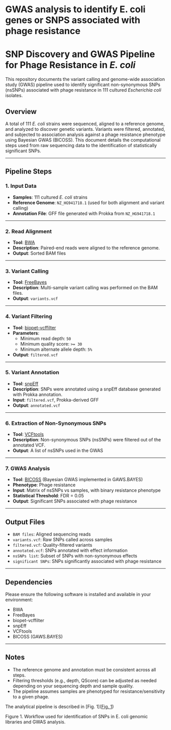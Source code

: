 # 	GWAS analysis to identify E. coli genes or SNPS associated with phage resistance

# SNP Discovery and GWAS Pipeline for Phage Resistance in *E. coli*

This repository documents the variant calling and genome-wide association study (GWAS) pipeline used to identify significant non-synonymous SNPs (nsSNPs) associated with phage resistance in 111 cultured *Escherichia coli* isolates.

## Overview

A total of 111 *E. coli* strains were sequenced, aligned to a reference genome, and analyzed to discover genetic variants. Variants were filtered, annotated, and subjected to association analysis against a phage resistance phenotype using Bayesian GWAS (BICOSS). This document details the computational steps used from raw sequencing data to the identification of statistically significant SNPs.

---

## Pipeline Steps

### 1. Input Data

- **Samples**: 111 cultured *E. coli* strains  
- **Reference Genome**: `NZ_HG941718.1` (used for both alignment and variant calling)  
- **Annotation File**: GFF file generated with Prokka from `NZ_HG941718.1`  

---

### 2. Read Alignment

- **Tool**: [BWA](http://bio-bwa.sourceforge.net/)  
- **Description**: Paired-end reads were aligned to the reference genome.  
- **Output**: Sorted BAM files  

---

### 3. Variant Calling

- **Tool**: [FreeBayes](https://github.com/freebayes/freebayes)  
- **Description**: Multi-sample variant calling was performed on the BAM files.  
- **Output**: `variants.vcf`  

---

### 4. Variant Filtering

- **Tool**: [biopet-vcffilter](https://github.com/biopet/biopet)  
- **Parameters**:
  - Minimum read depth: `50`
  - Minimum quality score: `>= 30`
  - Minimum alternate allele depth: `5%`  
- **Output**: `filtered.vcf`  

---

### 5. Variant Annotation

- **Tool**: [snpEff](https://pcingola.github.io/SnpEff/)  
- **Description**: SNPs were annotated using a snpEff database generated with Prokka annotation.  
- **Input**: `filtered.vcf`, Prokka-derived GFF  
- **Output**: `annotated.vcf`  

---

### 6. Extraction of Non-Synonymous SNPs

- **Tool**: [VCFtools](https://vcftools.github.io/)  
- **Description**: Non-synonymous SNPs (nsSNPs) were filtered out of the annotated VCF.  
- **Output**: A list of nsSNPs used in the GWAS  

---

### 7. GWAS Analysis

- **Tool**: [BICOSS](https://github.com/maljovec/bicoss) (Bayesian GWAS implemented in GAWS.BAYES)  
- **Phenotype**: Phage resistance  
- **Input**: Matrix of nsSNPs vs samples, with binary resistance phenotype  
- **Statistical Threshold**: FDR = 0.05  
- **Output**: Significant SNPs associated with phage resistance  

---

## Output Files

- `BAM files`: Aligned sequencing reads  
- `variants.vcf`: Raw SNPs called across samples  
- `filtered.vcf`: Quality-filtered variants  
- `annotated.vcf`: SNPs annotated with effect information  
- `nsSNPs list`: Subset of SNPs with non-synonymous effects  
- `significant SNPs`: SNPs significantly associated with phage resistance  

---

## Dependencies

Please ensure the following software is installed and available in your environment:

- BWA  
- FreeBayes  
- biopet-vcffilter  
- snpEff  
- VCFtools  
- BICOSS (GAWS.BAYES)  

---

## Notes

- The reference genome and annotation must be consistent across all steps.  
- Filtering thresholds (e.g., depth, QScore) can be adjusted as needed depending on your sequencing depth and sample quality.  
- The pipeline assumes samples are phenotyped for resistance/sensitivity to a given phage.  


The analytical pipeline is described in [Fig. 1]([Fig. 1](data/Fig.1_workflow.png))

Figure 1. Workflow used for identification of SNPs in E. coli genomic libraries and GWAS analysis.

